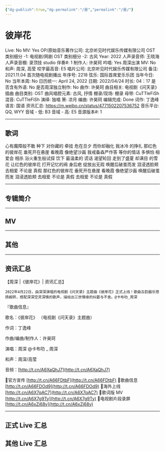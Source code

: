 ```yaml
---
{"dg-publish":true,"dg-permalink":"/是","permalink":"/是/"}
---
```



# 彼岸花

Live: No
MV: Yes
OP/原始音乐著作公司: 北京听见时代娱乐传媒有限公司
OST 类别细分 -1: 电视剧/网剧
OST 类别细分 -2: 古风
Year: 2022
人声录音师: 王晓海
人声录音棚: 录顶技 studio
伴奏#: 1
制作人: 许昊珂
吟唱: Yes
周深出演 MV: No
和声: 周深, 高莹
咬字最高音: E5
唱片公司: 北京听见时代娱乐传媒有限公司
备注: 2021.11.04 首次随电视剧播出
年序号: 2218
弦乐: 国际首席爱乐乐团
当年今日: No
当年本周: No
日历统一: April 24, 2022
日期: 2022/04/24
时长: 04：17
是否含有外语: No
是否周深独立制作: No
曲作: 许昊珂
曲目相关: 电视剧《问天录》插曲
曲目类别: OST
曲风唱腔元素: 古风, 抒情
棚录/现场: 棚录
母带: CuTTleFiSh
混音: CuTTleFiSh
演绎: 独唱
箫: 凉月
编曲: 许昊珂
编辑完成: Done
词作: 丁逸峰
语言: 国语
资讯汇总: https://m.weibo.cn/status/4771502207536752
音乐平台: QQ, WYY
音域 - 低: B3
音域 - 高: E5
音源版本#: 1

---

## 歌词

心有魔障般不敢 种下
对你藏的 牵挂
危在旦夕 而你却融化
我冰冷 的挣扎
那红色的彼岸花 垂死开在悬崖
看晚霞 像绝望沙画
我戒备森严作答 等你的情话
多惧怕 相爱会 相杀
浴火重生般试探 饮下
最温柔的 谎话
渴望轮回 走到了盛夏
却满目 的雪花
让红色的彼岸花 打开记忆的阀
身后疤 绽放出无瑕
唤醒后破茧而发 泪浸透脸颊
去相爱 不论是 真假
那红色的彼岸花 垂死开在悬崖
看晚霞 像绝望沙画
唤醒后破茧而发 泪浸透脸颊
去相爱 不论是 真假
去相爱 不论是 真假

---

## 专辑简介

---

## MV

---

## 其他

---

## 资讯汇总

【周深 |《彼岸花》| 资讯汇总】

    2022年4月22日，由深深演唱的电视剧《问天录》主题曲《彼岸花》正式上线！歌曲古韵器乐悠扬婉转，搭配深深空灵深情的歌声，描绘出三世情缘的纠葛与不舍。@卡布叻_周深

『歌曲信息』

歌名：《彼岸花》
（电视剧《问天录》主题曲）

作词：丁逸峰

作曲/编曲/制作人：许昊珂

演唱：周深 @卡布叻 _ 周深

和声：周深/高莹

音频：[http://t.cn/A6XaQhJ7](http://t.cn/A6XaQhJ7)

🌸官方宣传 [http://t.cn/A66FDtbF](http://t.cn/A66FDtbF)
🌸歌曲信息 [http://t.cn/A66FDOd9](http://t.cn/A66FDOd9)
🌸海外上线 [http://t.cn/A6X7qAC7](http://t.cn/A6X7qAC7)
🌸歌词版 MV [http://t.cn/A6X7g9Ty](http://t.cn/A6X7g9Ty)
🌸电视剧片段录屏 [http://t.cn/A6xZj68v](http://t.cn/A6xZj68v)

---

## 正式 Live 汇总

## 其他 Live 汇总

